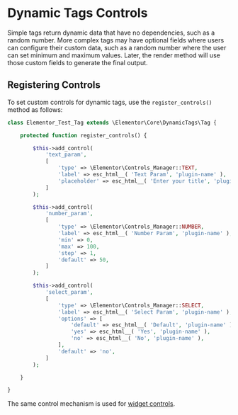 # Dynamic Tags Controls

<Badge type="tip" vertical="top" text="Elementor Core" /> <Badge type="warning" vertical="top" text="Advanced" />

Simple tags return dynamic data that have no dependencies, such as a random number. More complex tags may have optional fields where users can configure their custom data, such as a random number where the user can set minimum and maximum values. Later, the render method will use those custom fields to generate the final output.

## Registering Controls

To set custom controls for dynamic tags, use the `register_controls()` method as follows:

```php
class Elementor_Test_Tag extends \Elementor\Core\DynamicTags\Tag {

	protected function register_controls() {

		$this->add_control(
			'text_param',
			[
				'type' => \Elementor\Controls_Manager::TEXT,
				'label' => esc_html__( 'Text Param', 'plugin-name' ),
				'placeholder' => esc_html__( 'Enter your title', 'plugin-name' ),
			]
		);

		$this->add_control(
			'number_param',
			[
				'type' => \Elementor\Controls_Manager::NUMBER,
				'label' => esc_html__( 'Number Param', 'plugin-name' ),
				'min' => 0,
				'max' => 100,
				'step' => 1,
				'default' => 50,
			]
		);

		$this->add_control(
			'select_param',
			[
				'type' => \Elementor\Controls_Manager::SELECT,
				'label' => esc_html__( 'Select Param', 'plugin-name' ),
				'options' => [
					'default' => esc_html__( 'Default', 'plugin-name' ),
					'yes' => esc_html__( 'Yes', 'plugin-name' ),
					'no' => esc_html__( 'No', 'plugin-name' ),
				],
				'default' => 'no',
			]
		);

	}

}
```

The same control mechanism is used for [widget controls](./../widgets/widget-controls/).
